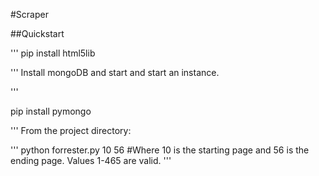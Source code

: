 #Scraper

##Quickstart

'''
pip install html5lib

'''
Install mongoDB and start and start an instance.

'''

pip install pymongo

'''
From the project directory:

'''
python forrester.py 10 56 #Where 10 is the starting page and 56 is the ending page. Values 1-465 are valid.
'''
